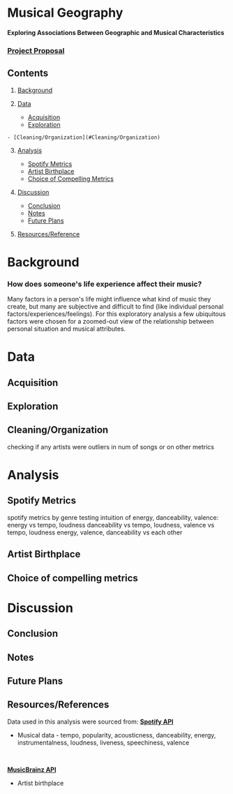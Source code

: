 # Musical Geography
#### Exploring Associations Between Geographic and Musical Characteristics


### [Project Proposal](docs/proposal.md)

## Contents
1. [Background](#Background)

2. [Data](#Data)
    - [Acquisition](#Acquisition)
    - [Exploration](#Exploration)
<!-- dists of spotify metrics -->
    - [Cleaning/Organization](#Cleaning/Organization)
    
3. [Analysis](#Analysis)
    - [Spotify Metrics](#Spotify-Metrics)
    - [Artist Birthplace](#Artist-Birthplace)
    - [Choice of Compelling Metrics](#Choice-of-Compelling-Metrics)
    
4. [Discussion](#Discussion)
    - [Conclusion](#Conclusion)
    - [Notes](#Notes)
    - [Future Plans](#Future-Plans)

5. [Resources/Reference](#Resources/Reference)

# Background
### How does someone's life experience affect their music?
Many factors in a person's life might influence what kind of music they create, but many are subjective and difficult to find (like individual personal factors/experiences/feelings).
For this exploratory analysis a few ubiquitous factors were chosen for a zoomed-out view of the relationship between personal situation and musical attributes.

# Data

## Acquisition

## Exploration

## Cleaning/Organization
checking if any artists were outliers in num of songs or on other metrics

# Analysis

## Spotify Metrics
spotify metrics by genre
testing intuition of energy, danceability, valence:
energy vs tempo, loudness
danceability vs tempo, loudness, 
valence vs tempo, loudness
energy, valence, danceability vs each other


## Artist Birthplace

## Choice of compelling metrics

# Discussion

## Conclusion

## Notes

## Future Plans


## Resources/References
Data used in this analysis were sourced from:
**[Spotify API](https://gstudents.slack.com/archives/G015L65AESW/p1595461894242200)**
- Musical data - tempo, popularity, acousticness, danceability, energy, instrumentalness, loudness, liveness, speechiness, valence

<br>

**[MusicBrainz API](https://python-musicbrainzngs.readthedocs.io/en/v0.7.1/)**
- Artist birthplace

